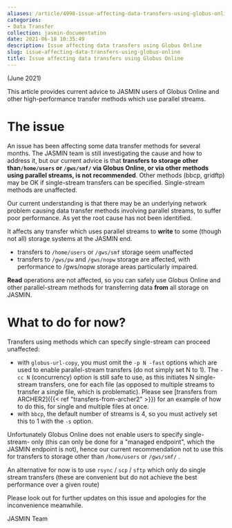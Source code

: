 ```yaml
---
aliases: /article/4998-issue-affecting-data-transfers-using-globus-online
categories:
- Data Transfer
collection: jasmin-documentation
date: 2021-06-18 10:35:49
description: Issue affecting data transfers using Globus Online
slug: issue-affecting-data-transfers-using-globus-online
title: Issue affecting data transfers using Globus Online
---
```


(June 2021)

This article provides current advice to JASMIN users of Globus Online and
other high-performance transfer methods which use parallel streams.

# The issue

An issue has been affecting some data transfer methods for several months. The
JASMIN team is still investigating the cause and how to address it, but our
current advice is that **transfers to storage other than`/home/users` or
`/gws/smf/` via Globus Online, or via other methods using parallel streams, is
not recommended**. Other methods (bbcp, gridftp) may be OK if single-stream
transfers can be specified. Single-stream methods are unaffected.

Our current understanding is that there may be an underlying network problem
causing data transfer methods involving parallel streams, to suffer poor
performance. As yet the root cause has not been identified.

It affects any transfer which uses parallel streams to **write** to some
(though not all) storage systems at the JASMIN end.

  * transfers to `/home/users` or `/gws/smf` storage seem unaffected
  * transfers to `/gws/pw` and `/gws/nopw` storage are affected, with performance to /gws/nopw storage areas particularly impaired.

**Read** operations are not affected, so you can safely use Globus Online and
other parallel-stream methods for transferring data **from** all storage on
JASMIN.

# What to do for now?

Transfers using methods which can specify single-stream can proceed
unaffected:

  * with `globus-url-copy`, you must omit the `-p N -fast` options which are used to enable parallel-stream transfers (do not simply set N to 1). The `-cc N` (concurrency) option is still safe to use, as this initiates N single-stream transfers, one for each file (as opposed to multiple streams to transfer a single file, which is problematic). Please see [transfers from ARCHER2]({{< ref "transfers-from-archer2" >}}) for an example of how to do this, for single and multiple files at once.
  * with `bbcp`, the default number of streams is 4, so you must actively set this to 1 with the `-s` option.

Unfortunately Globus Online does not enable users to specify single-stream-
only (this can only be done for a "managed endpoint", which the JASMIN
endpoint is not), hence our current recommendation not to use this for
transfers to storage other than `/home/users` or `/gws/smf/` .

An alternative for now is to use `rsync` / `scp` / `sftp` which only do single
stream transfers (these are convenient but do not achieve the best performance
over a given route)

Please look out for further updates on this issue and apologies for the
inconvenience meanwhile.

JASMIN Team


